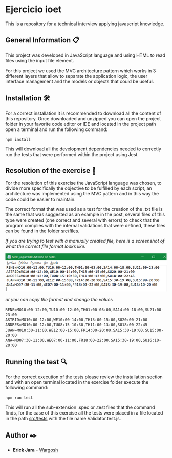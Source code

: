 # Ejercicio ioet
 This is a repository for a technical interview applying javascript knowledge.

<!--
## Table of Contents
1. [Información General](#información-general)
2. [Tecnologías](#tecnologías)
3. [Instalación](#instalación)
4. [Colaboradores](#colaboradores)
-->

## General Information 📋

This project was developed in JavaScript language and using HTML to read files using the input file element.

For this project we used the MVC architecture pattern which works in 3 different layers that allow to separate the application logic, the user interface management and the models or objects that could be useful.

## Installation 🛠️

For a correct installation it is recommended to download all the content of this repository. Once downloaded and unzipped you can open the project folder in your favorite code editor or IDE and located in the project path open a terminal and run the following command:

```bash
npm install
```

This will download all the development dependencies needed to correctly run the tests that were performed within the project using Jest.

## Resolution of the exercise 🔨

For the resolution of this exercise the JavaScript language was chosen, to divide more specifically the objective to be fulfilled by each script, an architecture was implemented using the MVC pattern and in this way the code could be easier to maintain.

The correct format that was used as a test for the creation of the .txt file is the same that was suggested as an example in the post, several files of this type were created (one correct and several with errors) to check that the program complies with the internal validations that were defined, these files can be found in the folder [src/files](https://github.com/Wargosh/Ejercicio-Entrevista-ioet/tree/main/src/files).

*If you are trying to test with a manually created file, here is a screenshot of what the correct file format looks like.*

<p align="center">
  <img src="https://github.com/Wargosh/Ejercicio-Entrevista-ioet/blob/main/img_readme/cap-file-01.png?raw=true" alt="Correct format file"/>
</p>

*or you can copy the format and change the values*

```
RENE=MO10:00-12:00,TU10:00-12:00,TH01:00-03:00,SA14:00-18:00,SU21:00-23:00
ASTRID=MO10:00-12:00,WE10:00-14:00,TH13:00-15:00,SU20:00-21:00
ANDRES=MO10:00-12:00,TU08:15-10:30,TH11:00-13:00,SU18:00-22:45
JUAN=MO10:30-11:00,WE12:00-15:00,FR14:00-20:00,SA15:30-19:00,SU15:00-20:00
ANA=MO07:30-11:00,WE07:00-11:00,FR18:00-22:00,SA15:30-19:00,SU16:10-20:00
```

## Running the test 🔍

For the correct execution of the tests please review the installation section and with an open terminal located in the exercise folder execute the following command:

```bash
npm run test
```

This will run all the sub-extension .spec or .test files that the command finds, for the case of this exercise all the tests were placed in a file located in the path [src/tests](https://github.com/Wargosh/Ejercicio-Entrevista-ioet/tree/main/src/test) with the file name Validator.test.js.

## Author ✒️

* **Erick Jara** - [Wargosh](https://github.com/Wargosh)
